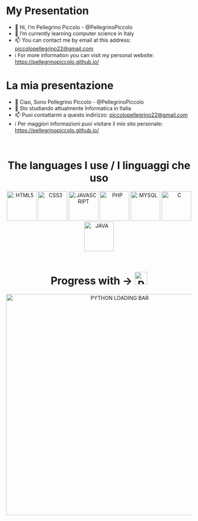 # My Presentation
- 👋 Hi, I’m Pellegrino Piccolo - @PellegrinoPiccolo 
- 🌱 I’m currently learning computer science in Italy
- 📫 You can contact me by email at this address: piccolopellegrino22@gmail.com
- ℹ️ For more information you can visit my personal website: https://pellegrinopiccolo.github.io/

# La mia presentazione
- 👋 Ciao, Sono Pellegrino Piccolo - @PellegrinoPiccolo 
- 🌱 Sto studiando attualmente Informatica in Italia
- 📫 Puoi contattarmi a questo indirizzo: piccolopellegrino22@gmail.com
- ℹ️ Per maggiori informazioni puoi visitare il mio sito personale: https://pellegrinopiccolo.github.io/
<br>
<h1 align="center">The languages I use / I linguaggi che uso</h1>
<div align="center">
  <img src="https://edent.github.io/SuperTinyIcons/images/svg/html5.svg" width="80" title="HTML5">
  <img src="https://edent.github.io/SuperTinyIcons/images/svg/css3.svg" width="80" title="CSS3">
  <img src="https://cdn.jsdelivr.net/gh/devicons/devicon/icons/javascript/javascript-original.svg" width="80" title="JAVASCRIPT"/>
  <img src="https://cdn.jsdelivr.net/gh/devicons/devicon/icons/php/php-original.svg" width="80" title="PHP"/>
  <img src="https://cdn.jsdelivr.net/gh/devicons/devicon/icons/mysql/mysql-original-wordmark.svg" width="80" title="MYSQL"/>
  <img src="https://cdn.jsdelivr.net/gh/devicons/devicon/icons/c/c-original.svg" width="80" title="C"/>
  <img src="https://cdn.jsdelivr.net/gh/devicons/devicon/icons/java/java-original-wordmark.svg" width="80" title="JAVA"/>
</div>
<br>
<h1 align="center">Progress with -> <img src="https://cdn.jsdelivr.net/gh/devicons/devicon/icons/python/python-original.svg" width="34" title="PYTHON"/></h1>
<div align="center">
  <img src="https://github.com/PellegrinoPiccolo/PellegrinoPiccolo/assets/152791429/c469cc08-48a4-49ee-b114-3eca16dffdd0" width="600" title="PYTHON LOADING BAR"/>
</div>
<!---
PellegrinoPiccolo/PellegrinoPiccolo is a ✨ special ✨ repository because its `README.md` (this file) appears on your GitHub profile.
You can click the Preview link to take a look at your changes.
--->

